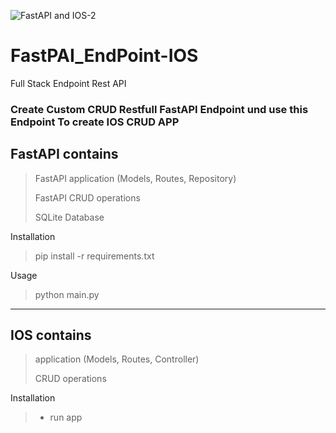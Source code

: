 

![FastAPI and IOS-2](https://github.com/mbosoft/FastPAI_EndPoint-IOS/assets/35449529/301d6fc3-3af2-45db-87bb-1f1b7c48dfb9)


# FastPAI_EndPoint-IOS
Full Stack Endpoint Rest API 


### Create Custom CRUD Restfull FastAPI Endpoint und use this Endpoint To create IOS CRUD APP 


## FastAPI contains
> FastAPI application (Models, Routes, Repository)
> 
> FastAPI CRUD operations 
> 
> SQLite Database
>
> 
Installation
> pip install -r requirements.txt
> 
 Usage
> python main.py


----------------------------------------------------


## IOS contains
>  application (Models, Routes, Controller)
> 
>  CRUD operations
> 
 Installation
> - run app



